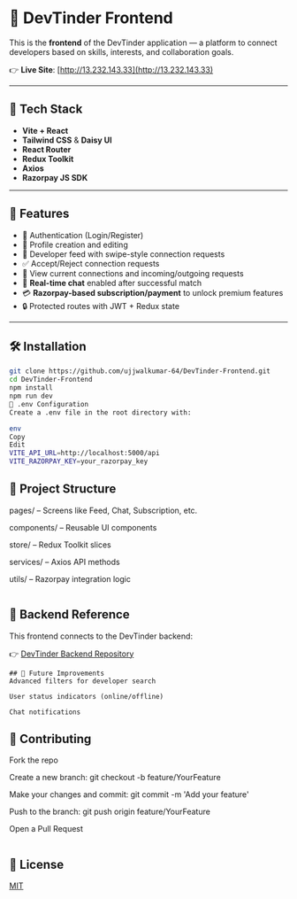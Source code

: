 # 🚀 DevTinder Frontend

This is the **frontend** of the DevTinder application — a platform to connect developers based on skills, interests, and collaboration goals.

👉 **Live Site**: [http://13.232.143.33](http://13.232.143.33)

---

## 🧰 Tech Stack

- **Vite + React**
- **Tailwind CSS** & **Daisy UI**
- **React Router**
- **Redux Toolkit**
- **Axios**
- **Razorpay JS SDK**

---

## 🎯 Features

- 🔐 Authentication (Login/Register)
- 👤 Profile creation and editing
- 📱 Developer feed with swipe-style connection requests
- ✅ Accept/Reject connection requests
- 👥 View current connections and incoming/outgoing requests
- 💬 **Real-time chat** enabled after successful match
- 💳 **Razorpay-based subscription/payment** to unlock premium features
- 🔒 Protected routes with JWT + Redux state

---

## 🛠️ Installation

```bash
git clone https://github.com/ujjwalkumar-64/DevTinder-Frontend.git
cd DevTinder-Frontend
npm install
npm run dev
📌 .env Configuration
Create a .env file in the root directory with:

env
Copy
Edit
VITE_API_URL=http://localhost:5000/api
VITE_RAZORPAY_KEY=your_razorpay_key

```
## 📂 Project Structure
pages/ – Screens like Feed, Chat, Subscription, etc.

components/ – Reusable UI components

store/ – Redux Toolkit slices

services/ – Axios API methods

utils/ – Razorpay integration logic

```
```
## 🔗 Backend Reference
This frontend connects to the DevTinder backend: 

👉 [DevTinder Backend Repository](https://github.com/ujjwalkumar-64/DevTinder-Backend)

```
## 🧠 Future Improvements
Advanced filters for developer search

User status indicators (online/offline)

Chat notifications
```

## 🤝 Contributing
Fork the repo

Create a new branch: git checkout -b feature/YourFeature

Make your changes and commit: git commit -m 'Add your feature'

Push to the branch: git push origin feature/YourFeature

Open a Pull Request
```
```
## 📄 License
[MIT](./LICENSE)
```


